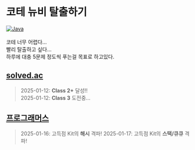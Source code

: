 # 코테 뉴비 탈출하기
[![Java](https://img.shields.io/badge/Java-007396?style=flat-square&logo=Java&logoColor=white)](https://www.java.com/)<br><br>
코테 너무 어렵다...<br>
빨리 탈출하고 싶다...<br>
하루에 대충 5문제 정도씩 푸는걸 목표로 하고있다.
## [solved.ac](https://solved.ac/)
> 2025-01-12: **Class 2+** 달성!!<br>
> 2025-01-12: **Class 3** 도전중...
## [프로그래머스](https://programmers.co.kr/)
> 2025-01-16: 고득점 Kit의 **해시** 격파!
> 2025-01-17: 고득점 Kit의 **스택/큐큐** 격파!